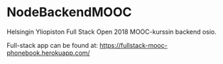 # NodeBackendMOOC
Helsingin Yliopiston Full Stack Open 2018 MOOC-kurssin backend osio.

Full-stack app can be found at: https://fullstack-mooc-phonebook.herokuapp.com/
